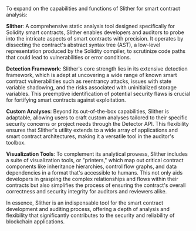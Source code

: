 To expand on the capabilities and functions of Slither for smart contract analysis:

**Slither**: A comprehensive static analysis tool designed specifically for Solidity smart contracts, Slither enables developers and auditors to probe into the intricate aspects of smart contracts with precision. It operates by dissecting the contract's abstract syntax tree (AST), a low-level representation produced by the Solidity compiler, to scrutinize code paths that could lead to vulnerabilities or error conditions.

**Detection Framework**: Slither's core strength lies in its extensive detection framework, which is adept at uncovering a wide range of known smart contract vulnerabilities such as reentrancy attacks, issues with state variable shadowing, and the risks associated with uninitialized storage variables. This preemptive identification of potential security flaws is crucial for fortifying smart contracts against exploitation.

**Custom Analyses**: Beyond its out-of-the-box capabilities, Slither is adaptable, allowing users to craft custom analyses tailored to their specific security concerns or project needs through the Detector API. This flexibility ensures that Slither's utility extends to a wide array of applications and smart contract architectures, making it a versatile tool in the auditor's toolbox.

**Visualization Tools**: To complement its analytical prowess, Slither includes a suite of visualization tools, or "printers," which map out critical contract components like inheritance hierarchies, control flow graphs, and data dependencies in a format that's accessible to humans. This not only aids developers in grasping the complex relationships and flows within their contracts but also simplifies the process of ensuring the contract's overall correctness and security integrity for auditors and reviewers alike.

In essence, Slither is an indispensable tool for the smart contract development and auditing process, offering a depth of analysis and flexibility that significantly contributes to the security and reliability of blockchain applications.